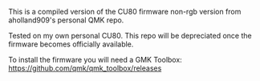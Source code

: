 This is a compiled version of the CU80 firmware non-rgb version from aholland909's personal QMK repo.

Tested on my own personal CU80. This repo will be depreciated once the firmware becomes officially available.

To install the firmware you will need a GMK Toolbox: https://github.com/qmk/qmk_toolbox/releases